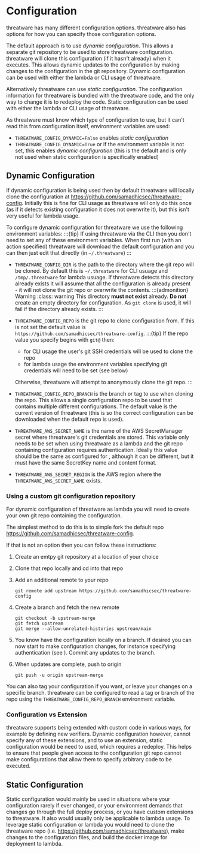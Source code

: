# Configuration

threatware has many different configuration options.  threatware also has options for how you can specify those configuration options.

The default approach is to use *dynamic configuration*.  This allows a separate git repository to be used to store threatware configuration.  threatware will clone this configuration (if it hasn't already) when it executes.  This allows dynamic updates to the configuration by making changes to the configuration in the git repository.  Dynamic configuration can be used with either the lambda or CLI usage of threatware.

Alternatively threatware can use *static configuration*.  The configuration information for threatware is bundled with the threatware code, and the only way to change it is to redeploy the code.  Static configuration can be used with either the lambda or CLI usage of threatware.

As threatware must know which type of configuration to use, but it can't read this from configuration itself, environment variables are used:

- `THREATWARE_CONFIG_DYNAMIC=False` enables *static configuration*
- `THREATWARE_CONFIG_DYNAMIC=True` or if the environment variable is not set, this enables *dynamic configuration* (this is the default and is only not used when static configuration is specifically enabled)

## Dynamic Configuration

If dynamic configuration is being used then by default threatware will locally clone the configuration at <https://github.com/samadhicsec/threatware-config>.  Initially this is fine for CLI usage as threatware will only do this once (as if it detects existing configuration it does not overwrite it), but this isn't very useful for lambda usage.

To configure dynamic configuration for threatware we use the following environment variables:
:::{tip}
If using threatware via the CLI then you don't need to set any of these environment variables.  When first run (with an action specified) threatware will download the default configuration and you can then just edit that directly (in `~/.threatware`)
:::

- `THREATWARE_CONFIG_DIR` is the path to the directory where the git repo will be cloned.  By default this is `~/.threatware` for CLI usuage and `/tmp/.threatware` for lambda usuage.  If threatware detects this directory already exists it will assume that all the configuration is already present - it will not clone the git repo or overwrite the contents.
  :::{admonition} Warning
  :class: warning
  This directory **must not exist** already.  **Do not** create an empty directory for configuration.  As `git clone` is used, it will fail if the directory already exists.
  :::
- `THREATWARE_CONFIG_REPO` is the git repo to clone configuration from.  If this is not set the default value is `https://github.com/samadhicsec/threatware-config`.
  :::{tip}
  If the repo value you specify begins with `git@` then:
  - for CLI usage the user's git SSH credentials will be used to clone the repo
  - for lambda usage the environment variables specifying git credentials will need to be set (see below)
  
  Otherwise, threatware will attempt to anonymously clone the git repo.
  :::
- `THREATWARE_CONFIG_REPO_BRANCH` is the branch or tag to use when cloning the repo.  This allows a single configuration repo to be used that contains multiple different configurations.  The default value is the current version of threatware (this is so the correct configuration can be downloaded when the default repo is used).
- `THREATWARE_AWS_SECRET_NAME` is the name of the AWS SecretManager secret where threatware's git credentials are stored.  This variable only needs to be set when using threatware as a lambda and the git repo containing configuration requires authentication.  Ideally this value should be the same as configured for [](./authentication.md#authentication-for-threatware-aws-lambda), although it can be different, but it must have the same SecretKey name and content format.
- `THREATWARE_AWS_SECRET_REGION` is the AWS region where the `THREATWARE_AWS_SECRET_NAME` exists.

### Using a custom git configuration repository

For dynamic configuration of threatware as lambda you will need to create your own git repo containing the configuration.

The simplest method to do this is to simple fork the default repo <https://github.com/samadhicsec/threatware-config>.

If that is not an option then you can follow these instructions:

1. Create an emtpy git repository at a location of your choice
2. Clone that repo locally and cd into that repo
3. Add an additional remote to your repo

    ```shell
    git remote add upstream https://github.com/samadhicsec/threatware-config
    ```
4. Create a branch and fetch the new remote

    ```shell
    git checkout -b upstream-merge
    git fetch upstream
    git merge --allow-unrelated-histories upstream/main
    ```
5. You know have the configuration locally on a branch.  If desired you can now start to make configuration changes, for instance specifying authentication (see [](./authentication.md)).  Commit any updates to the branch.
6. When updates are complete, push to origin

    ```shell
    git push -u origin upstream-merge
    ```

You can also tag your configuration if you want, or leave your changes on a specific branch.  threatware can be configured to read a tag or branch of the repo using the `THREATWARE_CONFIG_REPO_BRANCH` environment variable.

### Configuration vs Extension

threatware supports being extended with custom code in various ways, for example by defining new verifiers.  Dynamic configuration however, cannot specify any of these extensions, and to use an extension, static configuration would be need to used, which requires a redeploy.  This helps to ensure that people given access to the configuration git repo cannot make configurations that allow them to specify arbitrary code to be executed.

## Static Configuration

Static configuration would mainly be used in situations where your configuration rarely if ever changed, or your environment demands that changes go through the full deploy process, or you have custom extensions to threatware.  It also would usually only be applicable to lambda usage.  To leverage static configuration or lambda you would need to clone the threatware repo (i.e. <https://github.com/samadhicsec/threatware>), make changes to the configuration files, and build the docker image for deployment to lambda.
